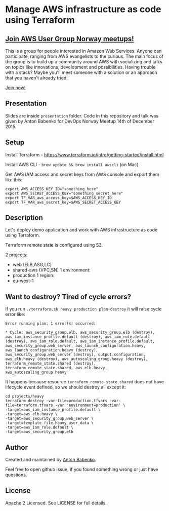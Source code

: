 # Manage AWS infrastructure as code using Terraform

## [Join AWS User Group Norway meetups!](http://www.meetup.com/AWS-User-Group-Norway/)
This is a group for people interested in Amazon Web Services. Anyone can participate, ranging from AWS evangelists to the curious. The main focus of the group is to build up a community around AWS with socializing and talks on topics like innovations, development and possibilities. Having trouble with a stack? Maybe you'll meet someone with a solution or an approach that you haven't already tried.

[Join now!](http://www.meetup.com/AWS-User-Group-Norway/)

## Presentation

Slides are inside `presentation` folder. Code in this repository and talk was given by Anton Babenko for DevOps Norway Meetup 14th of December 2015.

## Setup

Install Terraform - https://www.terraform.io/intro/getting-started/install.html

Install AWS CLI - `brew update && brew install awscli` (on Mac)

Get AWS IAM access and secret keys from AWS console and export them like this:

    export AWS_ACCESS_KEY_ID="something_here"
	export AWS_SECRET_ACCESS_KEY="something_secret_here"
	export TF_VAR_aws_access_key=$AWS_ACCESS_KEY_ID
	export TF_VAR_aws_secret_key=$AWS_SECRET_ACCESS_KEY
		   
## Description

Let's deploy demo application and work with AWS infrastructure as code using Terraform.

Terraform remote state is configured using S3.

2 projects:
  - web (ELB,ASG,LC)
  - shared-aws (VPC,SN)
1 environment:
  - production
1 region:
  - eu-west-1

## Want to destroy? Tired of cycle errors?

If you run `./terraform.sh heavy production plan-destroy` it will raise cycle error like:
```
Error running plan: 1 error(s) occurred:

* Cycle: aws_security_group.elb, aws_security_group.elb (destroy), aws_iam_instance_profile.default (destroy), aws_iam_role.default (destroy), aws_iam_role.default, aws_iam_instance_profile.default, aws_security_group.web_server, aws_launch_configuration.heavy, aws_launch_configuration.heavy (destroy), aws_security_group.web_server (destroy), output.configuration, aws_elb.heavy (destroy), aws_autoscaling_group.heavy (destroy), terraform_remote_state.shared (destroy), terraform_remote_state.shared, aws_elb.heavy, aws_autoscaling_group.heavy
```

It happens because resource `terraform_remote_state.shared` does not have lifecycle event defined, so we should destroy all except it:

```shell
cd projects/heavy
terraform destroy -var-file=production.tfvars -var-file=terraform.tfvars -var 'environment=production' \
-target=aws_iam_instance_profile.default \
-target=aws_elb.heavy \
-target=aws_security_group.web_server \
-target=template_file.heavy_user_data \
-target=aws_iam_role.default \
-target=aws_security_group.elb
```

## Author

Created and maintained by [Anton Babenko](https://github.com/antonbabenko).

Feel free to open github issue, if you found something wrong or just have questions.

## License

Apache 2 Licensed. See LICENSE for full details.
